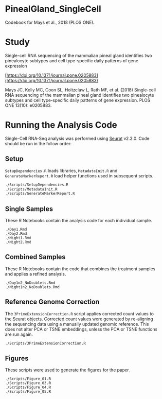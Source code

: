 # PinealGland_SingleCell
Codebook for Mays et al., 2018 (PLOS ONE). 

# Study 
Single-cell RNA sequencing of the mammalian pineal gland identifies two pinealocyte subtypes and cell type-specific daily patterns of gene expression

[https://doi.org/10.1371/journal.pone.0205883](https://doi.org/10.1371/journal.pone.0205883)

Mays JC, Kelly MC, Coon SL, Holtzclaw L, Rath MF, et al. (2018) Single-cell RNA sequencing of the mammalian pineal gland identifies two pinealocyte subtypes and cell type-specific daily patterns of gene expression. PLOS ONE 13(10): e0205883.

# Running the Analysis Code
Single-Cell RNA-Seq analysis was performed using [Seurat](github.com/satijalab/seurat) v2.2.0. 
Code should be run in the follow order:
## Setup
`SetupDependencies.R` loads libraries, `MetadataInit.R` and `GenerateMarkerReport.R` load helper functions used in subsequent scripts.

```markdown
./Scripts/SetupDependencies.R
./Scripts/MetadataInit.R
./Scripts/GenerateMarkerReport.R
```
## Single Samples
These R Notebooks contain the analysis code for each individual sample.
```
./Day1.Rmd
./Day2.Rmd
./Night1.Rmd
./Night2.Rmd
```
## Combined Samples
These R Notebooks contain the code that combines the treatment samples and applies a refined analysis. 
```
./Day1n2_NoDoublets.Rmd
./Night1n2_NoDoublets.Rmd
```
## Reference Genome Correction
The `3PrimeExtensionCorrection.R` script applies corrected count values to the Seurat objects. Corrected count values were generated by re-aligning the sequencing data using a manually updated genomic reference. This does not alter PCA or TSNE embeddings, unless the PCA or TSNE functions are run again. 
```markdown
./Scripts/3PrimeExtensionCorrection.R
```

## Figures

These scripts were used to generate the figures for the paper.

```
./Scripts/Figure_01.R
./Scripts/Figure_03.R
./Scripts/Figure_04.R
./Scripts/Figure_05.R
```

